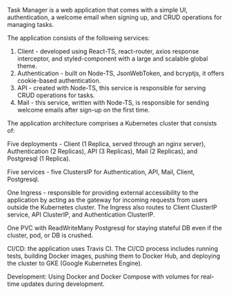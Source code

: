 Task Manager is a web application that comes with a simple UI, authentication, a welcome email when signing up, and CRUD operations for managing tasks. 


The application consists of the following services:

1) Client - developed using React-TS, react-router, axios response interceptor, and styled-component with a large and scalable global theme.
2) Authentication - built on Node-TS, JsonWebToken, and bcryptjs, it offers cookie-based authentication.
3) API - created with Node-TS, this service is responsible for serving CRUD operations for tasks.
4) Mail - this service, written with Node-TS, is responsible for sending welcome emails after sign-up on the first time.


The application architecture comprises a Kubernetes cluster that consists of:

Five deployments - Client (1 Replica, served through an nginx server), 
Authentication (2 Replicas), API (3 Replicas), Mail (2 Replicas), 
and Postgresql (1 Replica).

Five services - five ClustersIP for Authentication, API, Mail, Client, Postgresql.

One Ingress - responsible for providing external accessibility to the application by acting as the gateway for incoming requests from users outside the Kubernetes cluster. The Ingress also routes to Client ClusterIP service, API ClusterIP, and Authentication ClusterIP.

One PVC with ReadWriteMany Postgresql for staying stateful DB even if the cluster, pod, or DB is crushed.

CI/CD: the application uses Travis CI. The CI/CD process includes running tests,
building Docker images, pushing them to Docker Hub, and deploying the cluster to GKE (Google Kubernetes Engine).


Development: Using Docker and Docker Compose with volumes for real-time updates during development.
